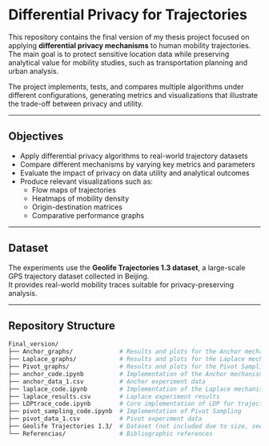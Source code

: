 # Differential Privacy for Trajectories

This repository contains the final version of my thesis project focused on applying **differential privacy mechanisms** to human mobility trajectories.  
The main goal is to protect sensitive location data while preserving analytical value for mobility studies, such as transportation planning and urban analysis.

The project implements, tests, and compares multiple algorithms under different configurations, generating metrics and visualizations that illustrate the trade-off between privacy and utility.

---

## Objectives

- Apply differential privacy algorithms to real-world trajectory datasets  
- Compare different mechanisms by varying key metrics and parameters  
- Evaluate the impact of privacy on data utility and analytical outcomes  
- Produce relevant visualizations such as:  
  - Flow maps of trajectories  
  - Heatmaps of mobility density  
  - Origin-destination matrices  
  - Comparative performance graphs  

---

## Dataset

The experiments use the **Geolife Trajectories 1.3 dataset**, a large-scale GPS trajectory dataset collected in Beijing.  
It provides real-world mobility traces suitable for privacy-preserving analysis.

---

## Repository Structure

```bash
Final_version/
├── Anchor_graphs/             # Results and plots for the Anchor mechanism
├── Laplace_graphs/            # Results and plots for the Laplace mechanism
├── Pivot_graphs/              # Results and plots for the Pivot Sampling mechanism
├── anchor_code.ipynb          # Implementation of the Anchor mechanism
├── anchor_data_1.csv          # Anchor experiment data
├── laplace_code.ipynb         # Implementation of the Laplace mechanism
├── laplace_results.csv        # Laplace experiment results
├── LDPtrace_code.ipynb        # Core implementation of LDP for trajectories
├── pivot_sampling_code.ipynb  # Implementation of Pivot Sampling
├── pivot_data_1.csv           # Pivot experiment data
├── Geolife Trajectories 1.3/  # Dataset (not included due to size, see below)
└── Referencias/               # Bibliographic references
